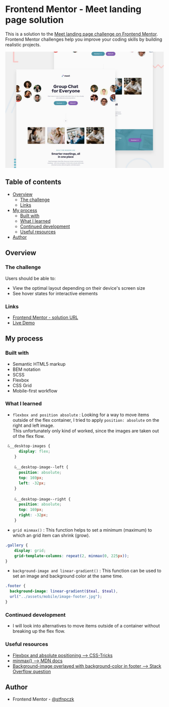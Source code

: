 # Frontend Mentor - Meet landing page solution

This is a solution to the [Meet landing page challenge on Frontend Mentor](https://www.frontendmentor.io/challenges/meet-landing-page-rbTDS6OUR). Frontend Mentor challenges help you improve your coding skills by building realistic projects. 

![Design preview for Meet landing page](./images/preview.jpg)

## Table of contents

- [Overview](#overview)
  - [The challenge](#the-challenge)
  - [Links](#links)
- [My process](#my-process)
  - [Built with](#built-with)
  - [What I learned](#what-i-learned)
  - [Continued development](#continued-development)
  - [Useful resources](#useful-resources)
- [Author](#author)
<!-- - [Acknowledgments](#acknowledgments) -->

## Overview

### The challenge

Users should be able to:

- View the optimal layout depending on their device's screen size
- See hover states for interactive elements

### Links


- [Frontend Mentor - solution URL](https://www.frontendmentor.io/solutions/meet-landing-page-using-scss-bem-flexbox-5TTjolJB1)
- [Live Demo](https://stfnpczk.github.io/meet-landing-page/)

## My process

### Built with

- Semantic HTML5 markup
- BEM notation
- SCSS
- Flexbox
- CSS Grid
- Mobile-first workflow

### What I learned

- `flexbox and position absolute` : Looking for a way to move items outside of the flex container, I tried to apply `position: absolute` on the right and left image.  
This unfortunately only kind of worked, since the images are taken out of the flex flow.

```scss
 &__desktop-images {
      display: flex;
    }

    &__desktop-image--left {
      position: absolute;
      top: 169px;
      left: -32px;
    }

    &__desktop-image--right {
      position: absolute;
      top: 169px;
      right: -32px;
    }
```

- `grid minmax()` : This function helps to set a minimum (maximum) to which an grid item can shrink (grow).

```scss
.gallery {
    display: grid;
    grid-template-columns: repeat(2, minmax(0, 225px));
}
```

- `background-image and linear-gradient()` : This function can be used to set an image and background color at the same time. 
```scss
.footer {
  background-image: linear-gradient($teal, $teal),
  url("../assets/mobile/image-footer.jpg");
}
```



### Continued development

- I will look into alternatives to move items outside of a container without breaking up the flex flow.

### Useful resources



- [Flexbox and absolute positioning --> CSS-Tricks ](https://css-tricks.com/flexbox-and-absolute-positioning/) 
- [ minmax() --> MDN docs](hhttps://developer.mozilla.org/en-US/docs/Web/CSS/minmax()) 
- [Background-image overlayed with background-color in footer --> Stack Overflow question](https://stackoverflow.com/questions/34173169/background-image-overlayed-with-background-color-in-footer)

## Author

- Frontend Mentor - [@stfnpczk](https://www.frontendmentor.io/profile/stfnpczk)

<!-- - Website - [Add your name here](https://www.your-site.com) -->
<!-- - Twitter - [@yourusername](https://www.twitter.com/yourusername) -->

<!-- ## Acknowledgments
**ADD TEXT**
This is where you can give a hat tip to anyone who helped you out on this project. Perhaps you worked in a team or got some inspiration from someone else's solution. This is the perfect place to give them some credit. -->

